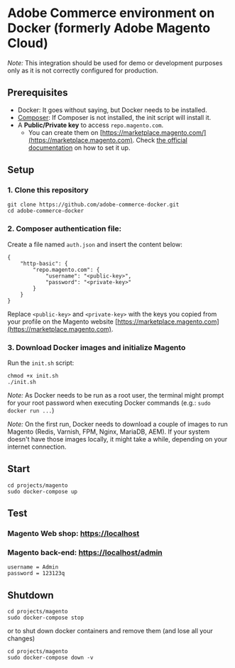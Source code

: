 # Adobe Commerce environment on Docker (formerly Adobe Magento Cloud)

*Note:* This integration should be used for demo or development purposes only as it is not correctly configured for production.


## Prerequisites
- Docker: It goes without saying, but Docker needs to be installed.
- [Composer](https://getcomposer.org/): If Composer is not installed, the init script will install it.
- A **Public/Private key** to access `repo.magento.com`.
  - You can create them on [https://marketplace.magento.com/](https://marketplace.magento.com). Check [the official documentation](https://devdocs.magento.com/guides/v2.4/install-gde/prereq/connect-auth.html) on how to set it up.

## Setup

### 1. Clone this repository
```
git clone https://github.com/adobe-commerce-docker.git
cd adobe-commerce-docker
```

### 2. Composer authentication file:
Create a file named `auth.json` and insert the content below:

```
{
    "http-basic": {
        "repo.magento.com": {
            "username": "<public-key>",
            "password": "<private-key>"
        }
    }
}
```
Replace `<public-key>` and `<private-key>` with the keys you copied from your profile on the Magento website [https://marketplace.magento.com](https://marketplace.magento.com).

### 3. Download Docker images and initialize Magento
Run the `init.sh` script:
```
chmod +x init.sh
./init.sh
```
*Note:* As Docker needs to be run as a root user, the terminal might prompt for your root password when executing Docker commands (e.g.: `sudo docker run ...`)

*Note:* On the first run, Docker needs to download a couple of images to run Magento (Redis, Varnish, FPM, Nginx, MariaDB, AEM). If your system doesn't have those images locally, it might take a while, depending on your internet connection.


## Start
```
cd projects/magento
sudo docker-compose up
```

## Test

### Magento Web shop: [https://localhost](https://localhost)

### Magento back-end: [https://localhost/admin](https://localhost/admin)
```
username = Admin
password = 123123q
```

## Shutdown

```
cd projects/magento
sudo docker-compose stop
```
or to shut down docker containers and remove them (and lose all your changes)
```
cd projects/magento
sudo docker-compose down -v
```
